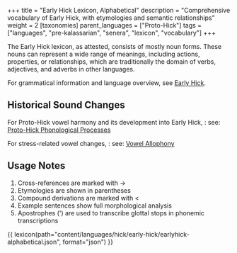 +++
title = "Early Hick Lexicon, Alphabetical"
description = "Comprehensive vocabulary of Early Hick, with etymologies and semantic relationships"
weight = 2
[taxonomies]
parent_languages = ["Proto-Hick"]
tags = ["languages", "pre-kalassarian", "senera", "lexicon", "vocabulary"]
+++

The Early Hick lexicon, as attested, consists of mostly noun forms. These nouns
can represent a wide range of meanings, including actions, properties, or
relationships, which are traditionally the domain of verbs, adjectives, and
adverbs in other languages.

For grammatical information and language overview, see
[Early Hick](@/languages/hickic/early-hick/_index.md).

## Historical Sound Changes

For Proto-Hick vowel harmony and its development into Early Hick,
  : see:
[Proto-Hick Phonological Processes](@/languages/hick/proto-hick/_index.md#phonological-processes)

For stress-related vowel changes,
  : see:
[Vowel Allophony](@/languages/hickic/early-hick/_index.md#vowel-allophony)

## Usage Notes

1. Cross-references are marked with →
2. Etymologies are shown in parentheses
3. Compound derivations are marked with <
4. Example sentences show full morphological analysis
5. Apostrophes (') are used to transcribe glottal stops in phonemic transcriptions

{{ lexicon(path="content/languages/hick/early-hick/earlyhick-alphabetical.json",
format="json") }}
